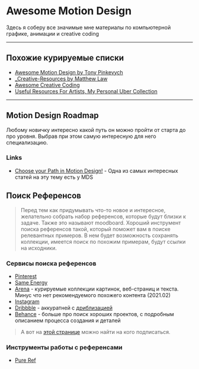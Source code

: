 # Awesome Motion Design

Здесь я соберу все значимые мне материалы по компьютерной графике, анимации и creative coding

------

## Похожие курируемые списки

* [Awesome Motion Design by Tony Pinkevych](https://blog.untimestudio.com/awesome-motion-design-and-animation-9c792b417f9e)
* [\_Creative-Resources by Matthew Law](https://bitbucket.org/foughtthelaw/_creative-resources/src/master/)
* [Awesome Creative Coding](https://github.com/terkelg/awesome-creative-coding)
* [Useful Resources For Artists, My Personal Uber Collection](https://www.creativeshrimp.com/resources.html)

------

## Motion Design Roadmap

Любому новичку интересно какой путь он можно пройти от старта до про уровня. Выбрав при этом самую интересную для него специализацию.

### Links

* [Choose your Path in Motion Design!](https://blog.motiondesign.school/choose-your-path-in-motion-design) - Одна из самых интересных статей на эту тему есть у MDS

## Поиск Референсов

> Перед тем как придумывать что-то новое и интересное, желательно собрать набор референсов, которые будут близки к задаче. Также это называют moodboard. Хороший инструмент поиска референсов такой, который поможет вам в поиске релевантных примеров. В нем будет возможность сохранять коллекции, имеется поиск по похожим примерам, будут ссылки на исходники.

### Сервисы поиска референсов

* [Pinterest](https://www.pinterest.com/)
* [Same Energy](https://same.energy/)
* [Arena](https://www.are.na/) - курируемые коллекции картинок, веб-страниц и текста. Минус что нет рекомендуемого похожего контента (2021.02)
* [Instagram](https://instagram.com/)
* [Dribbble](https://dribbble.com/) - аккуратней с [дриблизацией](https://www.intercom.com/blog/the-dribbblisation-of-design/)
* [Behance](https://www.behance.net/) - больше про поиск хороших проектов, с подробным описанием процесса создания и деталей

> А вот на [этой странице](motion-design/inspiration_profiles.md) можно найти на кого подписаться.

### Инструменты работы с референсами

* [Pure Ref](https://www.pureref.com/)

